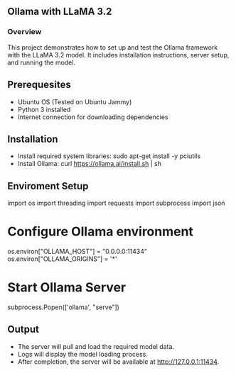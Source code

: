 ## Ollama with LLaMA 3.2

### Overview
This project demonstrates how to set up and test the Ollama framework with the LLaMA 3.2 model. It includes installation instructions, server setup, and running the model.

## Prerequesites
- Ubuntu OS (Tested on Ubuntu Jammy)
- Python 3 installed
- Internet connection for downloading dependencies

## Installation
- Install required system libraries:
sudo apt-get install -y pciutils
- Install Ollama:
curl https://ollama.ai/install.sh | sh

## Enviroment Setup
import os
import threading
import requests
import subprocess
import json

# Configure Ollama environment
os.environ["OLLAMA_HOST"] = "0.0.0.0:11434"
os.environ["OLLAMA_ORIGINS"] = '*'

# Start Ollama Server
subprocess.Popen(['ollama', "serve"])

## Output
- The server will pull and load the required model data.
- Logs will display the model loading process.
- After completion, the server will be available at http://127.0.0.1:11434.
